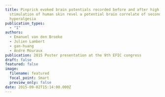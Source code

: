```yaml
---
title: Pinprick evoked brain potentials recorded before and after high frequency
  stimulation of human skin revel a potential brain correlate of secondary
  hyperalgesia
publication_types:
  - "1"
authors:
  - Emanuel van den Broeke
  - Julien Lambert
  - gan-huang
  - André Mouraux
publication: 2015 Poster presentation at the 9th EFIC congress
draft: false
featured: false
image:
  filename: featured
  focal_point: Smart
  preview_only: false
date: 2015-09-02T15:14:00.000Z
---
```

